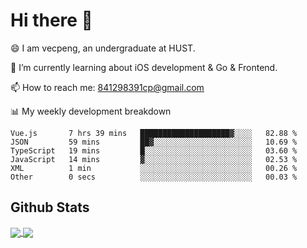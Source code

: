 
# Hi there 👋
😄 I am vecpeng, an undergraduate at HUST.

🌱 I’m currently learning about iOS development & Go & Frontend.

📫 How to reach me: 841298391cp@gmail.com

📊 My weekly development breakdown
<!--START_SECTION:waka-->

```text
Vue.js       7 hrs 39 mins   ████████████████████▓░░░░   82.88 %
JSON         59 mins         ██▓░░░░░░░░░░░░░░░░░░░░░░   10.69 %
TypeScript   19 mins         █░░░░░░░░░░░░░░░░░░░░░░░░   03.60 %
JavaScript   14 mins         ▓░░░░░░░░░░░░░░░░░░░░░░░░   02.53 %
XML          1 min           ░░░░░░░░░░░░░░░░░░░░░░░░░   00.26 %
Other        0 secs          ░░░░░░░░░░░░░░░░░░░░░░░░░   00.03 %
```

<!--END_SECTION:waka-->

## Github Stats
<a href="https://github.com/anuraghazra/github-readme-stats">
  <img align="center" src="https://github-readme-stats.vercel.app/api?username=vecpeng&count_private=true&hide=stars" />
</a>
<a href="https://github.com/anuraghazra/convoychat">
  <img align="center" src="https://github-readme-stats.vercel.app/api/top-langs/?username=vecpeng&layout=compact" />
</a>
